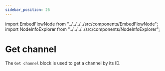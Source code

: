```yaml
---
sidebar_position: 26
---
```


import EmbedFlowNode from "../../../../src/components/EmbedFlowNode";
import NodeInfoExplorer from "../../../../src/components/NodeInfoExplorer";

# Get channel

<EmbedFlowNode type="action_channel_get" />

The `Get channel` block is used to get a channel by its ID.

<NodeInfoExplorer type="action_channel_get" />
